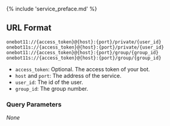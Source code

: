 {% include 'service_preface.md' %}

## URL Format

```text
onebot11://{access_token}@{host}:{port}/private/{user_id}
onebot11s://{access_token}@{host}:{port}/private/{user_id}
onebot11://{access_token}@{host}:{port}/group/{group_id}
onebot11s://{access_token}@{host}:{port}/group/{group_id}
```

- `access_token`: Optional. The access token of your bot.
- `host` and `port`: The address of the service.
- `user_id`: The id of the user.
- `group_id`: The group number.

### Query Parameters

_None_
